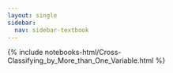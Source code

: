 ```yaml
---
layout: single
sidebar:
  nav: sidebar-textbook
---
```


{% include notebooks-html/Cross-Classifying_by_More_than_One_Variable.html %}

